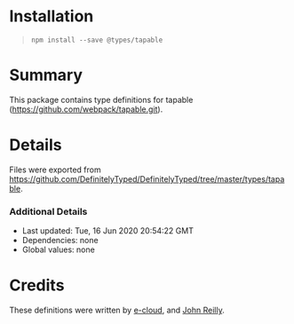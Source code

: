 # Installation

> `npm install --save @types/tapable`

# Summary

This package contains type definitions for tapable (https://github.com/webpack/tapable.git).

# Details

Files were exported from https://github.com/DefinitelyTyped/DefinitelyTyped/tree/master/types/tapable.

### Additional Details

* Last updated: Tue, 16 Jun 2020 20:54:22 GMT
* Dependencies: none
* Global values: none

# Credits

These definitions were written by [e-cloud](https://github.com/e-cloud),
and [John Reilly](https://github.com/johnnyreilly).
